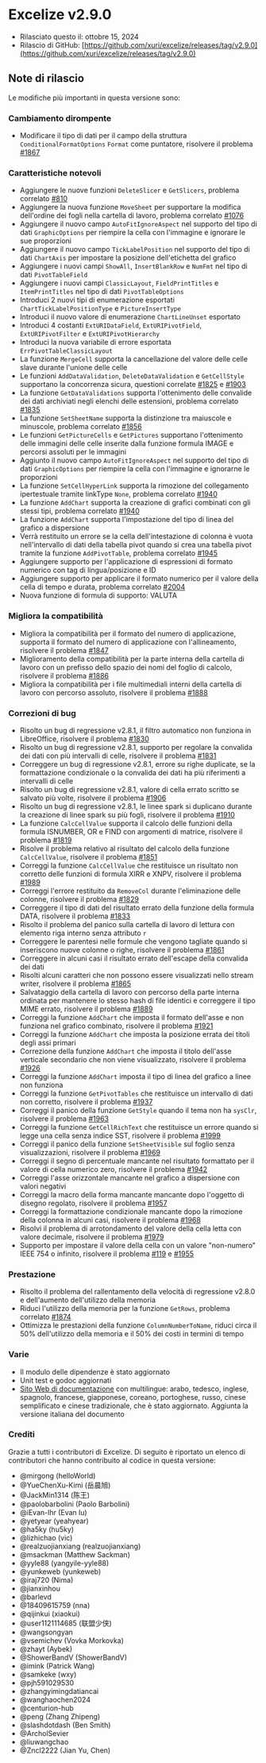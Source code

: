 # Excelize v2.9.0

* Rilasciato questo il: ottobre 15, 2024
* Rilascio di GitHub: [https://github.com/xuri/excelize/releases/tag/v2.9.0](https://github.com/xuri/excelize/releases/tag/v2.9.0)

## Note di rilascio

Le modifiche più importanti in questa versione sono:

### Cambiamento dirompente

* Modificare il tipo di dati per il campo della struttura `ConditionalFormatOptions` `Format` come puntatore, risolvere il problema [#1867](https://github.com/xuri/excelize/issues/1867)

### Caratteristiche notevoli

* Aggiungere le nuove funzioni `DeleteSlicer` e `GetSlicers`, problema correlato [#810](https://github.com/xuri/excelize/issues/810)
* Aggiungere la nuova funzione `MoveSheet` per supportare la modifica dell'ordine dei fogli nella cartella di lavoro, problema correlato [#1076](https://github.com/xuri/excelize/issues/1076)
* Aggiungere il nuovo campo `AutoFitIgnoreAspect` nel supporto del tipo di dati `GraphicOptions` per riempire la cella con l'immagine e ignorare le sue proporzioni
* Aggiungere il nuovo campo `TickLabelPosition` nel supporto del tipo di dati `ChartAxis` per impostare la posizione dell'etichetta del grafico
* Aggiungere i nuovi campi `ShowAll`, `InsertBlankRow` e `NumFmt` nel tipo di dati `PivotTableField`
* Aggiungere i nuovi campi `ClassicLayout`, `FieldPrintTitles` e `ItemPrintTitles` nel tipo di dati `PivotTableOptions`
* Introduci 2 nuovi tipi di enumerazione esportati `ChartTickLabelPositionType` e `PictureInsertType`
* Introduci il nuovo valore di enumerazione `ChartLineUnset` esportato
* Introduci 4 costanti `ExtURIDataField`, `ExtURIPivotField`, `ExtURIPivotFilter` e `ExtURIPivotHierarchy`
* Introduci la nuova variabile di errore esportata `ErrPivotTableClassicLayout`
* La funzione `MergeCell` supporta la cancellazione del valore delle celle slave durante l'unione delle celle
* Le funzioni `AddDataValidation`, `DeleteDataValidation` e `GetCellStyle` supportano la concorrenza sicura, questioni correlate [#1825](https://github.com/xuri/excelize/issues/1825) e [#1903](https://github.com/xuri/excelize/issues/1903)
* La funzione `GetDataValidations` supporta l'ottenimento delle convalide dei dati archiviati negli elenchi delle estensioni, problema correlato [#1835](https://github.com/xuri/excelize/issues/1835)
* La funzione `SetSheetName` supporta la distinzione tra maiuscole e minuscole, problema correlato [#1856](https://github.com/xuri/excelize/issues/1856)
* Le funzioni `GetPictureCells` e `GetPictures` supportano l'ottenimento delle immagini delle celle inserite dalla funzione formula IMAGE e percorsi assoluti per le immagini
* Aggiunto il nuovo campo `AutoFitIgnoreAspect` nel supporto del tipo di dati `GraphicOptions` per riempire la cella con l'immagine e ignorarne le proporzioni
* La funzione `SetCellHyperLink` supporta la rimozione del collegamento ipertestuale tramite linkType `None`, problema correlato [#1940](https://github.com/xuri/excelize/issues/1940)
* La funzione `AddChart` supporta la creazione di grafici combinati con gli stessi tipi, problema correlato [#1940](https://github.com/xuri/excelize/issues/1940)
* La funzione `AddChart` supporta l'impostazione del tipo di linea del grafico a dispersione
* Verrà restituito un errore se la cella dell'intestazione di colonna è vuota nell'intervallo di dati della tabella pivot quando si crea una tabella pivot tramite la funzione `AddPivotTable`, problema correlato [#1945](https://github.com/xuri/excelize/issues/1945)
* Aggiungere supporto per l'applicazione di espressioni di formato numerico con tag di lingua/posizione e ID
* Aggiungere supporto per applicare il formato numerico per il valore della cella di tempo e durata, problema correlato [#2004](https://github.com/xuri/excelize/issues/2004)
* Nuova funzione di formula di supporto: VALUTA

### Migliora la compatibilità

* Migliora la compatibilità per il formato del numero di applicazione, supporta il formato del numero di applicazione con l'allineamento, risolvere il problema [#1847](https://github.com/xuri/excelize/issues/1847)
* Miglioramento della compatibilità per la parte interna della cartella di lavoro con un prefisso dello spazio dei nomi del foglio di calcolo, risolvere il problema [#1886](https://github.com/xuri/excelize/issues/1886)
* Migliora la compatibilità per i file multimediali interni della cartella di lavoro con percorso assoluto, risolvere il problema [#1888](https://github.com/xuri/excelize/issues/1888)

### Correzioni di bug

* Risolto un bug di regressione v2.8.1, il filtro automatico non funziona in LibreOffice, risolvere il problema [#1830](https://github.com/xuri/excelize/issues/1830)
* Risolto un bug di regressione v2.8.1, supporto per regolare la convalida dei dati con più intervalli di celle, risolvere il problema [#1831](https://github.com/xuri/excelize/issues/1831)
* Correggere un bug di regressione v2.8.1, errore su righe duplicate, se la formattazione condizionale o la convalida dei dati ha più riferimenti a intervalli di celle
* Risolto un bug di regressione v2.8.1, valore di cella errato scritto se salvato più volte, risolvere il problema [#1906](https://github.com/xuri/excelize/issues/1906)
* Risolto un bug di regressione v2.8.1, le linee spark si duplicano durante la creazione di linee spark su più fogli, risolvere il problema [#1910](https://github.com/xuri/excelize/issues/1910)
* La funzione `CalcCellValue` supporta il calcolo delle funzioni della formula ISNUMBER, OR e FIND con argomenti di matrice, risolvere il problema [#1819](https://github.com/xuri/excelize/issues/1819)
* Risolve il problema relativo al risultato del calcolo della funzione `CalcCellValue`, risolvere il problema [#1851](https://github.com/xuri/excelize/issues/1851)
* Correggi la funzione `CalcCellValue` che restituisce un risultato non corretto delle funzioni di formula XIRR e XNPV, risolvere il problema [#1989](https://github.com/xuri/excelize/issues/1989)
* Correggi l'errore restituito da `RemoveCol` durante l'eliminazione delle colonne, risolvere il problema [#1829](https://github.com/xuri/excelize/issues/1829)
* Correggere il tipo di dati del risultato errato della funzione della formula DATA, risolvere il problema [#1833](https://github.com/xuri/excelize/issues/1833)
* Risolto il problema del panico sulla cartella di lavoro di lettura con elemento riga interno senza attributo `r`
* Correggere le parentesi nelle formule che vengono tagliate quando si inseriscono nuove colonne o righe, risolvere il problema [#1861](https://github.com/xuri/excelize/issues/1861)
* Correggere in alcuni casi il risultato errato dell'escape della convalida dei dati
* Risolti alcuni caratteri che non possono essere visualizzati nello stream writer, risolvere il problema [#1865](https://github.com/xuri/excelize/issues/1865)
* Salvataggio della cartella di lavoro con percorso della parte interna ordinata per mantenere lo stesso hash di file identici e correggere il tipo MIME errato, risolvere il problema [#1889](https://github.com/xuri/excelize/issues/1889)
* Correggi la funzione `AddChart` che imposta il formato dell'asse e non funziona nel grafico combinato, risolvere il problema [#1921](https://github.com/xuri/excelize/issues/1921)
* Correggi la funzione `AddChart` che imposta la posizione errata dei titoli degli assi primari
* Correzione della funzione `AddChart` che imposta il titolo dell'asse verticale secondario che non viene visualizzato, risolvere il problema [#1926](https://github.com/xuri/excelize/issues/1926)
* Correggi la funzione `AddChart` imposta il tipo di linea del grafico a linee non funziona
* Correggi la funzione `GetPivotTables` che restituisce un intervallo di dati non corretto, risolvere il problema [#1937](https://github.com/xuri/excelize/issues/1937)
* Correggi il panico della funzione `GetStyle` quando il tema non ha `sysClr`, risolvere il problema [#1963](https://github.com/xuri/excelize/issues/1963)
* Correggi la funzione `GetCellRichText` che restituisce un errore quando si legge una cella senza indice SST, risolvere il problema [#1999](https://github.com/xuri/excelize/issues/1999)
* Correggi il panico della funzione `SetSheetVisible` sul foglio senza visualizzazioni, risolvere il problema [#1969](https://github.com/xuri/excelize/issues/1969)
* Correggi il segno di percentuale mancante nel risultato formattato per il valore di cella numerico zero, risolvere il problema [#1942](https://github.com/xuri/excelize/issues/1942)
* Correggi l'asse orizzontale mancante nel grafico a dispersione con valori negativi
* Correggi la macro della forma mancante mancante dopo l'oggetto di disegno regolato, risolvere il problema [#1957](https://github.com/xuri/excelize/issues/1957)
* Correggi la formattazione condizionale mancante dopo la rimozione della colonna in alcuni casi, risolvere il problema [#1968](https://github.com/xuri/excelize/issues/1968)
* Risolvi il problema di arrotondamento del valore della cella letta con valore decimale, risolvere il problema [#1979](https://github.com/xuri/excelize/issues/1979)
* Supporto per impostare il valore della cella con un valore "non-numero" IEEE 754 o infinito, risolvere il problema [#119](https://github.com/xuri/excelize/issues/119) e [#1955](https://github.com/xuri/excelize/issues/1955)

### Prestazione

* Risolto il problema del rallentamento della velocità di regressione v2.8.0 e dell'aumento dell'utilizzo della memoria
* Riduci l'utilizzo della memoria per la funzione `GetRows`, problema correlato [#1874](https://github.com/xuri/excelize/issues/1874)
* Ottimizza le prestazioni della funzione `ColumnNumberToName`, riduci circa il 50% dell'utilizzo della memoria e il 50% dei costi in termini di tempo

### Varie

* Il modulo delle dipendenze è stato aggiornato
* Unit test e godoc aggiornati
* [Sito Web di documentazione](https://xuri.me/excelize) con multilingue: arabo, tedesco, inglese, spagnolo, francese, giapponese, coreano, portoghese, russo, cinese semplificato e cinese tradizionale, che è stato aggiornato. Aggiunta la versione italiana del documento

### Crediti

Grazie a tutti i contributori di Excelize. Di seguito è riportato un elenco di contributori che hanno contribuito al codice in questa versione:

* @mirgong (helloWorld)
* @YueChenXu-Kimi (岳晨旭)
* @JackMin1314 (陈王)
* @paolobarbolini (Paolo Barbolini)
* @iEvan-lhr (Evan lu)
* @yetyear (yeahyear)
* @ha5ky (hu5ky)
* @lizhichao (vic)
* @realzuojianxiang (realzuojianxiang)
* @msackman (Matthew Sackman)
* @yyle88 (yangyile-yyle88)
* @yunkeweb (yunkeweb)
* @iraj720 (Nima)
* @jianxinhou
* @barlevd
* @18409615759 (nna)
* @qijinkui (xiaokui)
* @user1121114685 (联盟少侠)
* @wangsongyan
* @vsemichev (Vovka Morkovka)
* @zhayt (Aybek)
* @ShowerBandV (ShowerBandV)
* @imink (Patrick Wang)
* @samkeke (wxy)
* @pjh591029530
* @zhangyimingdatiancai
* @wanghaochen2024
* @centurion-hub
* @peng (Zhang Zhipeng)
* @slashdotdash (Ben Smith)
* @ArcholSevier
* @liuwangchao
* @Zncl2222 (Jian Yu, Chen)
